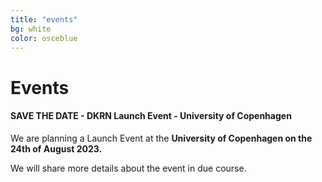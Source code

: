 ```yaml
---
title: "events"
bg: white
color: osceblue
---
```


<a id="events"></a>

# Events

#### **SAVE THE DATE - DKRN Launch Event - University of Copenhagen**  
We are planning a Launch Event at the **University of Copenhagen on the 24th of August 2023.**  
  
We will share more details about the event in due course.





